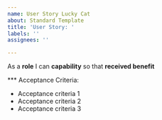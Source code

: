 ```yaml
---
name: User Story Lucky Cat
about: Standard Template
title: 'User Story: '
labels: ''
assignees: ''

---
```


As a **role** I can **capability** so that **received benefit**

*** Acceptance Criteria:

- Acceptance criteria 1
- Acceptance criteria 2
- Acceptance criteria 3
